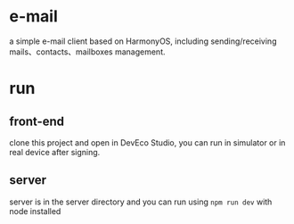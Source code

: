 # e-mail
a simple e-mail client based on HarmonyOS, including sending/receiving mails、contacts、mailboxes management.
# run
## front-end
clone this project and open in DevEco Studio, you can run in simulator or in real device after signing.
## server
server is in the server directory and you can run using `npm run dev` with node installed

